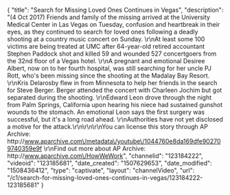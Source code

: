 {
    "title": "Search for Missing Loved Ones Continues in Vegas",
    "description": "(4 Oct 2017) Friends and family of the missing arrived at the University Medical Center in Las Vegas on Tuesday, confusion and heartbreak in their eyes, as they continued to search for loved ones following a deadly shooting at a country music concert on Sunday. \r\nAt least some 100 victims are being treated at UMC after 64-year-old retired accountant Stephen Paddock shot and killed 59 and wounded 527 concertgoers from the 32nd floor of a Vegas hotel. \r\nA pregnant and emotional Desiree Albert, now on to her fourth hospital, was still searching for her uncle PJ Rott, who's been missing since the shooting at the Madalay Bay Resort. \r\nKris Delarosby flew in from Minnesota to help her friends in the search for Steve Berger.  Berger attended the concert with Charleen Jochim but got separated during the shooting.  \r\nEdward Leon drove through the night from Palm Springs, California upon hearing his niece had sustained gunshot wounds to the stomach.  An emotional Leon says the first surgery was successful, but it's a long road ahead.  \r\nAuthorities have not yet disclosed a motive for the attack.\r\n\r\n\r\nYou can license this story through AP Archive: http:\/\/www.aparchive.com\/metadata\/youtube\/1044760e8da169dfe902709740359e9f \r\nFind out more about AP Archive: http:\/\/www.aparchive.com\/HowWeWork",
    "channelid": "123184222",
    "videoid": "123185681",
    "date_created": "1507629653",
    "date_modified": "1508436412",
    "type": "captivate",
    "layout": "channelVideo",
    "url": "\/c1\/search-for-missing-loved-ones-continues-in-vegas\/123184222-123185681"
}